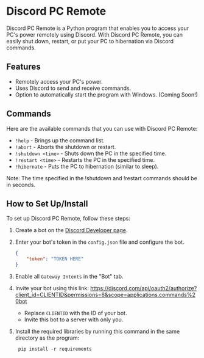 # Discord PC Remote

Discord PC Remote is a Python program that enables you to access your PC's power remotely using Discord. With Discord PC Remote, you can easily shut down, restart, or put your PC to hibernation via Discord commands.

## Features

-   Remotely access your PC's power.
-   Uses Discord to send and receive commands.
-   Option to automatically start the program with Windows. (Coming Soon!)

## Commands

Here are the available commands that you can use with Discord PC Remote:

-   `!help` - Brings up the command list.
-   `!abort` - Aborts the shutdown or restart.
-   `!shutdown <time>` - Shuts down the PC in the specified time.
-   `!restart <time>` - Restarts the PC in the specified time.
-   `!hibernate` - Puts the PC to hibernation (similar to sleep).

Note: The time specified in the !shutdown and !restart commands should be in seconds.

## How to Set Up/Install

To set up Discord PC Remote, follow these steps:

1. Create a bot on the [Discord Developer page](https://discord.com/developers/applications).
2. Enter your bot's token in the `config.json` file and configure the bot.
    ```json
    {
        "token": "TOKEN HERE"
    }
    ```
3. Enable all `Gateway Intents` in the "Bot" tab.
4. Invite your bot using this link: https://discord.com/api/oauth2/authorize?client_id=CLIENTID&permissions=8&scope=applications.commands%20bot

    - Replace `CLIENTID` with the ID of your bot.
    - Invite this bot to a server with only you.

5. Install the required libraries by running this command in the same directory as the program:
    ```batch
     pip install -r requirements
    ```
